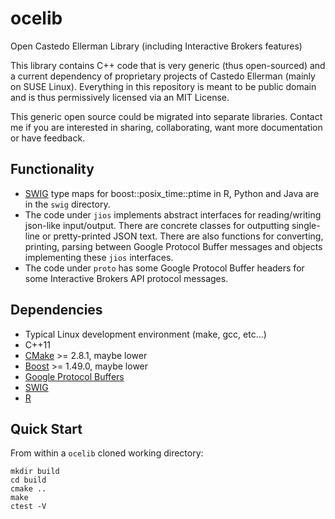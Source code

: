 ocelib
======

Open Castedo Ellerman Library (including Interactive Brokers features)

This library contains C++ code that is very generic (thus open-sourced) and a
current dependency of proprietary projects of Castedo Ellerman (mainly on SUSE
Linux). Everything in this repository is meant to be public domain and is
thus permissively licensed via an MIT License.

This generic open source could be migrated into separate libraries. Contact me if
you are interested in sharing, collaborating, want more documentation or have
feedback. 

Functionality
-------------

* [SWIG](http://www.swig.org) type maps for boost::posix_time::ptime in R, Python and Java are in the
`swig` directory.
* The code under `jios` implements abstract interfaces for reading/writing
json-like input/output. There are concrete classes for outputting single-line or
pretty-printed JSON text. There are also functions for
converting, printing, parsing between Google Protocol Buffer messages and objects
implementing these `jios` interfaces.
* The code under `proto` has some Google Protocol Buffer headers for some
 Interactive Brokers API protocol messages.

Dependencies
------------

* Typical Linux development environment (make, gcc, etc...)
* C++11
* [CMake](http://www.cmake.org) >= 2.8.1, maybe lower
* [Boost](http://www.boost.org) >= 1.49.0, maybe lower
* [Google Protocol Buffers](http://developers.google.com/protocol-buffers/)
* [SWIG](http://www.swig.org) 
* [R](http://www.r-project.org)

Quick Start
-----------

From within a `ocelib` cloned working directory:

```
mkdir build
cd build
cmake ..
make
ctest -V
```


